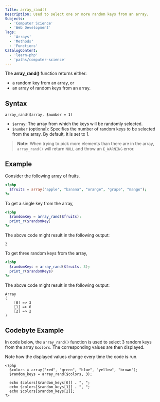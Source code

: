 ```yaml
---
Title: array_rand()
Description: Used to select one or more random keys from an array.
Subjects:
  - 'Computer Science'
  - 'Web Development'
Tags:
  - 'Arrays'
  - 'Methods'
  - 'Functions'
CatalogContent:
  - 'learn-php'
  - 'paths/computer-science'
---
```


The **array_rand()** function returns either:
- a random key from an array, or
- an array of random keys from an array.

## Syntax

```pseudo
array_rand($array, $number = 1)
```

- `$array`: The array from which the keys will be randomly selected.
- `$number` (optional): Specifies the number of random keys to be selected from the array. By default, it is set to 1.

> **Note:** When trying to pick more elements than there are in the array, `array_rand()` will return `NULL` and throw an `E_WARNING` error.

## Example

Consider the following array of fruits.

```php
<?php
  $fruits = array("apple", "banana", "orange", "grape", "mango");
?>
```

To get a single key from the array, 

```php
<?php
  $randomKey = array_rand($fruits);
  print_r($randomKey)
?>
```

The above code might result in the following output:

```shell
2
```

To get three random keys from the array,

```php
<?php
  $randomKeys = array_rand($fruits, 3);
  print_r($randomKeys)
?>
```

The above code might result in the following output:

```shell
Array
(
    [0] => 3
    [1] => 0
    [2] => 2
)
```

## Codebyte Example

In code below, the `array_rand()` function is used to select 3 random keys from the array `$colors`. The corresponding values are then displayed.

Note how the displayed values change every time the code is run.

```codebyte/php
<?php
  $colors = array("red", "green", "blue", "yellow", "brown");
  $random_keys = array_rand($colors, 3);
  
  echo $colors[$random_keys[0]] . ", ";
  echo $colors[$random_keys[1]] . ", ";
  echo $colors[$random_keys[2]];
?>
```

